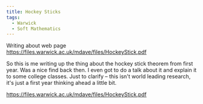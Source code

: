 ```yaml
---
title: Hockey Sticks
tags:
  - Warwick
  - Soft Mathematics
---
```

Writing about web page https://files.warwick.ac.uk/mdave/files/HockeyStick.pdf

So this is me writing up the thing about the hockey stick theorem from first year. Was a nice find back then. I even got to do a talk about it and explain it to some college classes. Just to clarify – this isn't world leading research, it's just a first year thinking ahead a little bit.

https://files.warwick.ac.uk/mdave/files/HockeyStick.pdf